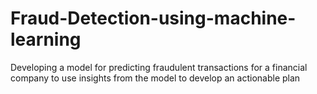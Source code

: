 # Fraud-Detection-using-machine-learning
Developing a model for predicting fraudulent transactions for a financial company to use insights from the model to develop an actionable plan
